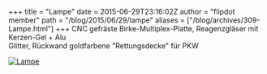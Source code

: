 +++
title = "Lampe"
date = 2015-06-29T23:16:02Z
author = "flipdot member"
path = "/blog/2015/06/29/lampe"
aliases = ["/blog/archives/309-Lampe.html"]
+++
CNC gefräste Birke-Multiplex-Platte, Reagenzgläser mit Kerzen-Gel +
Alu  
Glitter, Rückwand goldfarbene "Rettungsdecke" für PKW

[![Lampe](/media/lampe_cnc.serendipityThumb.jpg)](/media/lampe_cnc.jpg)
